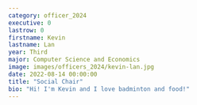 ```yaml
---
category: officer_2024
executive: 0
lastrow: 0
firstname: Kevin
lastname: Lan
year: Third
major: Computer Science and Economics
image: images/officers_2024/kevin-lan.jpg
date: 2022-08-14 00:00:00
title: "Social Chair"
bio: "Hi! I'm Kevin and I love badminton and food!"
---
```


